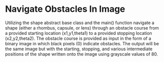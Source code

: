 # Navigate Obstacles In Image

Utilizing the shape abstract base class and the main() function navigate a shape (either a rhombus, capsule, or lens) through an obstacle course from a provided starting location (x1,y1,theta1) to a provided stopping location (x2,y2,theta2). The obstacle course is provided as input in the form of a binary image in which black pixels (0) indicate obstacles. The output will
be the same image but with the starting, stopping, and various intermediate positions of the shape written onto the image using grayscale values of 80.
